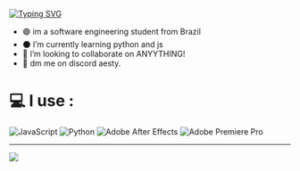 [![Typing SVG](https://readme-typing-svg.demolab.com?font=Archivo&size=50&duration=2000&pause=1&color=7a00ff&center=true&vCenter=true&random=false&width=1000&lines=Hi+im+aesty)](https://git.io/typing-svg)
- 🟣 im a software engineering student from Brazil
- 🌑 I’m currently learning python and js
- 🤝 I’m looking to collaborate on ANYYTHING!
- 💜 dm me on discord aesty.


# 💻 I use :
![JavaScript](https://img.shields.io/badge/javascript-%23323330.svg?style=plastic&logo=javascript&logoColor=%23F7DF1E) ![Python](https://img.shields.io/badge/python-3670A0?style=plastic&logo=python&logoColor=ffdd54) ![Adobe After Effects](https://img.shields.io/badge/Adobe%20After%20Effects-9999FF.svg?style=plastic&logo=Adobe%20After%20Effects&logoColor=white) ![Adobe Premiere Pro](https://img.shields.io/badge/Adobe%20Premiere%20Pro-9999FF.svg?style=plastic&logo=Adobe%20Premiere%20Pro&logoColor=white)

---
[![](https://visitcount.itsvg.in/api?id=1aesty&label=Profile%20Views&color=12&pretty=true)](https://visitcount.itsvg.in)

